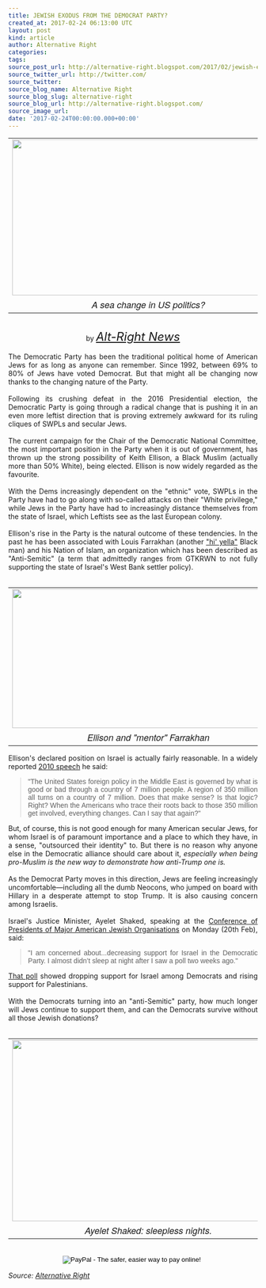 ```yaml
---
title: JEWISH EXODUS FROM THE DEMOCRAT PARTY?
created_at: 2017-02-24 06:13:00 UTC
layout: post
kind: article
author: Alternative Right
categories: 
tags: 
source_post_url: http://alternative-right.blogspot.com/2017/02/jewish-exodus-from-democrat-party.html
source_twitter_url: http://twitter.com/
source_twitter: 
source_blog_name: Alternative Right
source_blog_slug: alternative-right
source_blog_url: http://alternative-right.blogspot.com/
source_image_url: 
date: '2017-02-24T00:00:00.000+00:00'
---
```

<div style="text-align: justify;"><table align="center" cellpadding="0" cellspacing="0" class="tr-caption-container" style="margin-left: auto; margin-right: auto; text-align: center;"><tbody><tr><td style="text-align: center;"><a href="https://1.bp.blogspot.com/-kaUR_rcAeQ4/WK_IvM99eEI/AAAAAAAAVtw/7_tpYW5BPCUEkG-qpNBAsQBpt8p27_bMACEw/s1600/MosesTrump.jpg" imageanchor="1" style="margin-left: auto; margin-right: auto;"><img border="0" height="315" src="https://1.bp.blogspot.com/-kaUR_rcAeQ4/WK_IvM99eEI/AAAAAAAAVtw/7_tpYW5BPCUEkG-qpNBAsQBpt8p27_bMACEw/s400/MosesTrump.jpg" width="550" /></a></td></tr><tr><td class="tr-caption" style="text-align: center;"><span style="font-family: &quot;helvetica neue&quot; , &quot;arial&quot; , &quot;helvetica&quot; , sans-serif; font-size: large;"><i>A sea change in US politics?</i></span></td></tr></tbody></table><div style="text-align: center;"><br /></div><div style="text-align: center;">by <i><span style="font-size: x-large;"><a href="http://alt-right-news.blogspot.com/" target="_blank">Alt-Right News</a></span></i></div><br />The Democratic Party has been the traditional political home of American Jews for as long as anyone can remember. Since 1992, between 69% to 80% of Jews have voted Democrat. But that might all be changing now thanks to the changing nature of the Party. <br /><br />Following its crushing defeat in the 2016 Presidential election, the Democratic Party is going through a radical change that is pushing it in an even more leftist direction that is proving extremely awkward for its ruling cliques of SWPLs and secular Jews. <br /><br /><a name='more'></a>The current campaign for the Chair of the Democratic National Committee, the most important position in the Party when it is out of government, has thrown up the strong possibility of Keith Ellison, a Black Muslim (actually more than 50% White), being elected. Ellison is now widely regarded as the favourite.<br /><br />With the Dems increasingly dependent on the "ethnic" vote, SWPLs in the Party have had to go along with so-called attacks on their "White privilege," while Jews in the Party have had to increasingly distance themselves from the state of Israel, which Leftists see as the last European colony.<br /><br />Ellison's rise in the Party is the natural outcome of these tendencies. In the past he has been associated with Louis Farrakhan (another <a href="http://www.urbandictionary.com/define.php?term=High%20Yella%20(High%20Yellow)" target="_blank">"hi' yella"</a> Black man) and his Nation of Islam, an organization which has been described as "Anti-Semitic" (a term that admittedly ranges from GTKRWN to not fully supporting the state of Israel's West Bank settler policy).<br /><br /><table align="center" cellpadding="0" cellspacing="0" class="tr-caption-container" style="margin-left: auto; margin-right: auto; text-align: center;"><tbody><tr><td style="text-align: center;"><a href="https://4.bp.blogspot.com/-n8E4Qk3f1VI/WK_MFKQ5TKI/AAAAAAAAVt8/mvPHn232Q0YqY0EvsNlWoBsKUec0RUUXwCLcB/s1600/ellison-farrakhan-600-x-309.jpg" imageanchor="1" style="margin-left: auto; margin-right: auto;"><img border="0" height="281" src="https://4.bp.blogspot.com/-n8E4Qk3f1VI/WK_MFKQ5TKI/AAAAAAAAVt8/mvPHn232Q0YqY0EvsNlWoBsKUec0RUUXwCLcB/s400/ellison-farrakhan-600-x-309.jpg" width="550" /></a></td></tr><tr><td class="tr-caption" style="text-align: center;"><span style="font-family: &quot;helvetica neue&quot; , &quot;arial&quot; , &quot;helvetica&quot; , sans-serif; font-size: large;"><i>Ellison and "mentor" Farrakhan</i></span></td></tr></tbody></table>Ellison's declared position on Israel is actually fairly reasonable. In a widely reported <a href="http://www.tabletmag.com/scroll/218884/keith-ellison-allegedly-said-u-s-foreign-policy-is-governed-by-israel" target="_blank">2010 speech</a> he said:<br /><blockquote class="tr_bq"><span style="font-family: &quot;verdana&quot; , sans-serif;">"The United States foreign policy in the Middle East is governed by what is good or bad through a country of 7 million people. A region of 350 million all turns on a country of 7 million. Does that make sense? Is that logic? Right? When the Americans who trace their roots back to those 350 million get involved, everything changes. Can I say that again?"</span></blockquote>But, of course, this is not good enough for many American secular Jews, for whom Israel is of paramount importance and a place to which they have, in a sense, "outsourced their identity" to. But there is no reason why anyone else in the Democratic alliance should care about it, <i>especially when being pro-Muslim is the new way to demonstrate how anti-Trump one is.</i><br /><br />As the Democrat Party moves in this direction, Jews are feeling increasingly uncomfortable—including all the dumb Neocons, who jumped on board with Hillary in a desperate attempt to stop Trump. It is also causing concern among Israelis.<br /><br />Israel's Justice Minister, Ayelet Shaked, speaking at the <a href="https://www.middleeastmonitor.com/20170220-minister-i-am-concerned-about-decreasing-us-support-for-israel/#.WKsXQst0cf9.facebook" target="_blank">Conference of Presidents of Major American Jewish Organisations</a> on Monday (20th Feb), said:<br /><blockquote class="tr_bq"><span style="font-family: &quot;verdana&quot; , sans-serif;">"I am concerned about...decreasing support for Israel in the Democratic Party. I almost didn’t sleep at night after I saw a poll two weeks ago."</span></blockquote><a href="https://www.washingtonpost.com/news/the-fix/wp/2017/01/12/democrats-are-suddenly-very-worried-about-russia-and-view-palestinians-on-par-with-israel/?utm_term=.dfaf9331c24c" target="_blank">That poll</a> showed dropping support for Israel among Democrats and rising support for Palestinians.<br /><br />With the Democrats turning into an "anti-Semitic" party, how much longer will Jews continue to support them, and can the Democrats survive without all those Jewish donations?<br /><br /><table align="center" cellpadding="0" cellspacing="0" class="tr-caption-container" style="margin-left: auto; margin-right: auto; text-align: center;"><tbody><tr><td style="text-align: center;"><a href="https://1.bp.blogspot.com/-01FORKQQExA/WK_MN0nVeII/AAAAAAAAVuA/cqkiRY1OzMYuRItRUWNCczdiM0iFhFaTQCLcB/s1600/ayelet-shaked-2.jpg" imageanchor="1" style="margin-left: auto; margin-right: auto;"><img border="0" height="366" src="https://1.bp.blogspot.com/-01FORKQQExA/WK_MN0nVeII/AAAAAAAAVuA/cqkiRY1OzMYuRItRUWNCczdiM0iFhFaTQCLcB/s400/ayelet-shaked-2.jpg" width="550" /></a></td></tr><tr><td class="tr-caption" style="text-align: center;"><span style="font-family: &quot;helvetica neue&quot; , &quot;arial&quot; , &quot;helvetica&quot; , sans-serif; font-size: large;"><i>Ayelet Shaked: sleepless nights.</i></span></td></tr></tbody></table><br /><form action="https://www.paypal.com/cgi-bin/webscr" method="post" style="text-align: justify;" target="_top"><div style="text-align: center;"><i><span style="font-family: inherit;"><span style="color: black; font-family: &quot;arial&quot; , &quot;helvetica&quot; , sans-serif; line-height: normal;"><span style="font-family: inherit;"><input alt="PayPal - The safer, easier way to pay online!" border="0" name="submit" src="https://www.paypalobjects.com/en_US/i/btn/btn_donateCC_LG.gif" type="image" />&nbsp;<img alt="" border="0" height="1" src="https://www.paypalobjects.com/en_US/i/scr/pixel.gif" width="1" /></span></span></span></i></div></form></div><img src="http://feeds.feedburner.com/~r/blogspot/SBfLZ/~4/QHXG3dvIO-w" height="1" width="1" alt=""/><div class="">
    <i>Source: <a href="http://alternative-right.blogspot.com/">Alternative Right</a></i>
</div>
